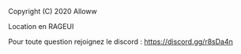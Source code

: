 Copyright (C) 2020 Alloww

Location en RAGEUI

Pour toute question rejoignez le discord : https://discord.gg/r8sDa4n
